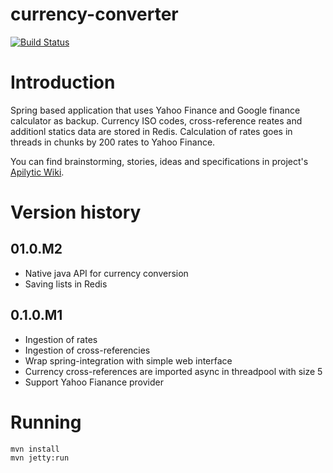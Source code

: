 currency-converter
===================

[![Build Status](https://travis-ci.org/Apilytic/currency-converter.svg?branch=master)](https://travis-ci.org/Apilytic/currency-converter)

# Introduction

Spring based application that uses Yahoo Finance and Google finance calculator as backup. Currency ISO codes, cross-reference reates and additionl statics data are stored in Redis. Calculation of rates goes in threads in chunks by 200 rates to Yahoo Finance.

You can find brainstorming, stories, ideas and specifications in project's [Apilytic Wiki][].

# Version history

## 01.0.M2

* Native java API for currency conversion
* Saving lists in Redis

## 0.1.0.M1

* Ingestion of rates
* Ingestion of cross-referencies
* Wrap spring-integration with simple web interface
* Currency cross-references are imported async in threadpool with size 5
* Support Yahoo Fianance provider

# Running

	mvn install
	mvn jetty:run

[Apilytic Wiki]: https://github.com/Apilytic/currency-converter/wiki

